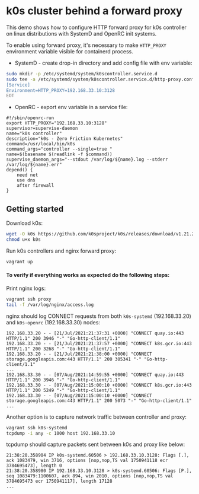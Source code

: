 # k0s cluster behind a forward proxy

This demo shows how to configure HTTP forward proxy for k0s controller on linux distributions with SystemD and OpenRC init systems.

To enable using forward proxy, it's necessary to make `HTTP_PROXY` environment variable visible for containerd process.

* SystemD - create drop-in directory and add config file with env variable:
```bash
sudo mkdir -p /etc/systemd/system/k0scontroller.service.d
sudo tee -a /etc/systemd/system/k0scontroller.service.d/http-proxy.conf <<EOT
[Service]
Environment=HTTP_PROXY=192.168.33.10:3128
EOT
```

* OpenRC - export env variable in a service file:
```
#!/sbin/openrc-run
export HTTP_PROXY="192.168.33.10:3128"
supervisor=supervise-daemon
name="k0s controller"
description="k0s - Zero Friction Kubernetes"
command=/usr/local/bin/k0s
command_args="controller --single=true "
name=$(basename $(readlink -f $command))
supervise_daemon_args="--stdout /var/log/${name}.log --stderr /var/log/${name}.err"
depend() {
	need net
	use dns
	after firewall
}
```

## Getting started

Download k0s:
```bash
wget -O k0s https://github.com/k0sproject/k0s/releases/download/v1.21.2+k0s.1/k0s-v1.21.2+k0s.1-amd64
chmod u+x k0s
```

Run k0s controllers and nginx forward proxy:
```bash
vagrant up
```

#### To verify if everything works as expected do the following steps:

Print nginx logs:
```bash
vagrant ssh proxy
tail -f /var/log/nginx/access.log
```

nginx should log CONNECT requests from both `k0s-systemd` (192.168.33.20) and `k0s-openrc` (192.168.33.30) nodes:
```
192.168.33.20 - - [21/Jul/2021:21:37:31 +0000] "CONNECT quay.io:443 HTTP/1.1" 200 3946 "-" "Go-http-client/1.1"
192.168.33.20 - - [21/Jul/2021:21:37:57 +0000] "CONNECT k8s.gcr.io:443 HTTP/1.1" 200 3268 "-" "Go-http-client/1.1"
192.168.33.20 - - [21/Jul/2021:21:38:00 +0000] "CONNECT storage.googleapis.com:443 HTTP/1.1" 200 305341 "-" "Go-http-client/1.1"
...
192.168.33.30 - - [07/Aug/2021:14:59:55 +0000] "CONNECT quay.io:443 HTTP/1.1" 200 3946 "-" "Go-http-client/1.1"
192.168.33.30 - - [07/Aug/2021:15:00:10 +0000] "CONNECT k8s.gcr.io:443 HTTP/1.1" 200 5249 "-" "Go-http-client/1.1"
192.168.33.30 - - [07/Aug/2021:15:00:10 +0000] "CONNECT storage.googleapis.com:443 HTTP/1.1" 200 5073 "-" "Go-http-client/1.1"
...
```

Another option is to capture network traffic between controller and proxy:
```bash
vagrant ssh k0s-systemd
tcpdump -i any -c 1000 host 192.168.33.10
```

tcpdump should capture packets sent between k0s and proxy like below:
```
21:38:20.358904 IP k0s-systemd.60506 > 192.168.33.10.3128: Flags [.], ack 1083479, win 3716, options [nop,nop,TS val 1750941118 ecr 3784695473], length 0
21:38:20.358980 IP 192.168.33.10.3128 > k0s-systemd.60506: Flags [P.], seq 1083479:1100607, ack 894, win 2010, options [nop,nop,TS val 3784695473 ecr 1750941117], length 17128
...
```
